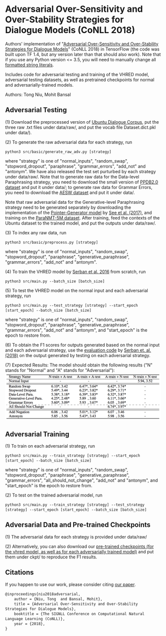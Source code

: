 # Adversarial Over-Sensitivity and Over-Stability Strategies for Dialogue Models (CoNLL 2018)

Authors' implementation of "[Adversarial Over-Sensitivity and Over-Stability Strategies for Dialogue Models](https://arxiv.org/abs/1809.02079)" (CoNLL 2018) in TensorFlow (the code was built upon TF 1.4, but any version later than that should also work). Note that if you use any Python version <= 3.5, you will need to manually change all [formatted string literals](https://docs.python.org/3/reference/lexical_analysis.html#f-strings).

Includes code for adversarial testing and training of the VHRED model, adversarial testing datasets, as well as pretrained checkpoints for normal and adversarially-trained models.

Authors: Tong Niu, Mohit Bansal

## Adversarial Testing

(1) Download the preprocessed version of [Ubuntu Dialogue Corpus](http://www.iulianserban.com/Files/UbuntuDialogueCorpus.zip), put the three raw .txt files under data/raw/, and put the vocab file Dataset.dict.pkl under data/).

(2) To generate the raw adversarial data for each strategy, run
```
python3 src/basic/generate_raw_adv.py [strategy]
```
where "strategy" is one of "normal_inputs", "random_swap", "stopword_dropout", "paraphrase", "grammar_errors", "add_not" and "antonym". We have also released the test set purturbed by each strategy under data/raw/. Note that to generate raw data for the Data-level Paraphrasing strategy, you need to download the small version of [PPDB2.0 dataset](http://paraphrase.org/#/download) and put it under data/; to generate raw data for Grammar Errors, you need to download the [AESW dataset](http://textmining.lt/aesw/aesw2016down.html) and put it under data/.

Note that raw adversarial data for the Generative-level Paraphrasing strategy need to be generated separately by downloading the implementation of the [Pointer-Generator model](https://github.com/abisee/pointer-generator) by [See et al. (2017)](https://arxiv.org/abs/1704.04368), and training on the [ParaNMT-5M dataset](https://drive.google.com/file/d/19NQ87gEFYu3zOIp_VNYQZgmnwRuSIyJd/view). After training, feed the contexts of the Ubuntu dataset to the trained model, and put the outputs under data/raw/.

(3) To index any raw data, run
```
python3 src/basic/preprocess.py [strategy]
```
where "strategy" is one of "normal_inputs", "random_swap", "stopword_dropout", "paraphrase", "generative_paraphrase", "grammar_errors", "add_not" and "antonym".

(4) To train the VHRED model by [Serban et al. 2016](https://arxiv.org/abs/1605.06069) from scratch, run
```
python3 src/main.py --batch_size [batch_size]  
```

(5) To test the VHRED model on the normal input and each adversarial strategy, run
```
python3 src/main.py --test_strategy [strategy] --start_epoch [start_epoch] --batch_size [batch_size]
```
where "strategy" is one of "normal_inputs", "random_swap", "stopword_dropout", "paraphrase", "generative_paraphrase", "grammar_errors", "add_not" and "antonym", and "start_epoch" is the epoch to restore from.

(6) To obtain the F1 scores for outputs generated based on the normal input and each adversarial strategy,
use the [evaluation code](https://github.com/julianser/Ubuntu-Multiresolution-Tools) by [Serban et. al. (2018)](https://arxiv.org/abs/1606.00776) on the output generated by testing on each adversarial strategy.

(7) Expected Results:
The model should obtain the following results ("N" stands for "Normal" and "A" stands for "Adversarial"):
![Result](image.png)

## Adversarial Training

(1) To train on each adversarial strategy, run
```
python3 src/main.py --train_strategy [strategy] --start_epoch [start_epoch] --batch_size [batch_size]
```
where "strategy" is one of "normal_inputs", "random_swap", "stopword_dropout", "paraphrase", "generative_paraphrase", "grammar_errors", "all_should_not_change", "add_not" and "antonym", and "start_epoch" is the epoch to restore from.

(2) To test on the trained adversarial model, run
```
python3 src/main.py --train_strategy [strategy] --test_strategy [strategy] --start_epoch [start_epoch] --batch_size [batch_size]
```

## Adversarial Data and Pre-trained Checkpoints
(1) The adversarial data for each strategy is provided under data/raw/

(2) Alternatively, you can also download our [pre-trained checkpoints (for the vhred model, as well as for each adversarially trained model)](https://drive.google.com/open?id=1ALmWLqvXdXj4LZylh0phuLCHJjSOjuYD) and put them under ckpt/ to reproduce the F1 results.

## Citations

If you happen to use our work, please consider citing [our paper](https://arxiv.org/abs/1809.02079).

```
@inproceedings{niu2018adversarial,
	author = {Niu, Tong  and Bansal, Mohit},
	title = {Adversarial Over-Sensitivity and Over-Stability Strategies for Dialogue Models},
	booktitle = {The SIGNLL Conference on Computational Natural Language Learning (CoNLL)},
	year = {2018},
}
```
